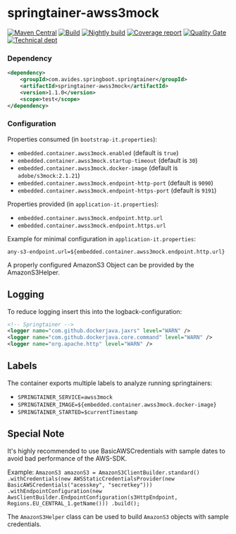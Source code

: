 # springtainer-awss3mock

[![Maven Central](https://maven-badges.herokuapp.com/maven-central/com.avides.springboot.springtainer/springtainer-awss3mock/badge.svg)](https://maven-badges.herokuapp.com/maven-central/com.avides.springboot.springtainer/springtainer-awss3mock)
[![Build](https://github.com/springtainer/springtainer-awss3mock/workflows/release/badge.svg)](https://github.com/springtainer/springtainer-awss3mock/actions)
[![Nightly build](https://github.com/springtainer/springtainer-awss3mock/workflows/nightly/badge.svg)](https://github.com/springtainer/springtainer-awss3mock/actions)
[![Coverage report](https://sonarcloud.io/api/project_badges/measure?project=springtainer_springtainer-awss3mock&metric=coverage)](https://sonarcloud.io/dashboard?id=springtainer_springtainer-awss3mock)
[![Quality Gate](https://sonarcloud.io/api/project_badges/measure?project=springtainer_springtainer-awss3mock&metric=alert_status)](https://sonarcloud.io/dashboard?id=springtainer_springtainer-awss3mock)
[![Technical dept](https://sonarcloud.io/api/project_badges/measure?project=springtainer_springtainer-awss3mock&metric=sqale_index)](https://sonarcloud.io/dashboard?id=springtainer_springtainer-awss3mock)

### Dependency
```xml
<dependency>
	<groupId>com.avides.springboot.springtainer</groupId>
	<artifactId>springtainer-awss3mock</artifactId>
	<version>1.1.0</version>
	<scope>test</scope>
</dependency>
```

### Configuration
Properties consumed (in `bootstrap-it.properties`):
- `embedded.container.awss3mock.enabled` (default is `true`)
- `embedded.container.awss3mock.startup-timeout` (default is `30`)
- `embedded.container.awss3mock.docker-image` (default is `adobe/s3mock:2.1.21`)
- `embedded.container.awss3mock.endpoint-http-port` (default is `9090`)
- `embedded.container.awss3mock.endpoint-https-port` (default is `9191`)

Properties provided (in `application-it.properties`):
- `embedded.container.awss3mock.endpoint.http.url`
- `embedded.container.awss3mock.endpoint.https.url`

Example for minimal configuration in `application-it.properties`:
```
any-s3-endpoint.url=${embedded.container.awss3mock.endpoint.http.url}
```

A properly configured AmazonS3 Object can be provided by the AmazonS3Helper.

## Logging
To reduce logging insert this into the logback-configuration:
```xml
<!-- Springtainer -->
<logger name="com.github.dockerjava.jaxrs" level="WARN" />
<logger name="com.github.dockerjava.core.command" level="WARN" />
<logger name="org.apache.http" level="WARN" />
```

## Labels
The container exports multiple labels to analyze running springtainers:
- `SPRINGTAINER_SERVICE=awss3mock`
- `SPRINGTAINER_IMAGE=${embedded.container.awss3mock.docker-image}`
- `SPRINGTAINER_STARTED=$currentTimestamp`

## Special Note
It's highly recommended to use BasicAWSCredentials with sample dates to avoid bad performance of the AWS-SDK.

Example:
`AmazonS3 amazonS3 = AmazonS3ClientBuilder.standard()
	.withCredentials(new AWSStaticCredentialsProvider(new BasicAWSCredentials("acesskey", "secretkey")))
                .withEndpointConfiguration(new AwsClientBuilder.EndpointConfiguration(s3HttpEndpoint, Regions.EU_CENTRAL_1.getName()))
                .build();`

The `AmazonS3Helper` class can be used to build `AmazonS3` objects with sample credentials.
